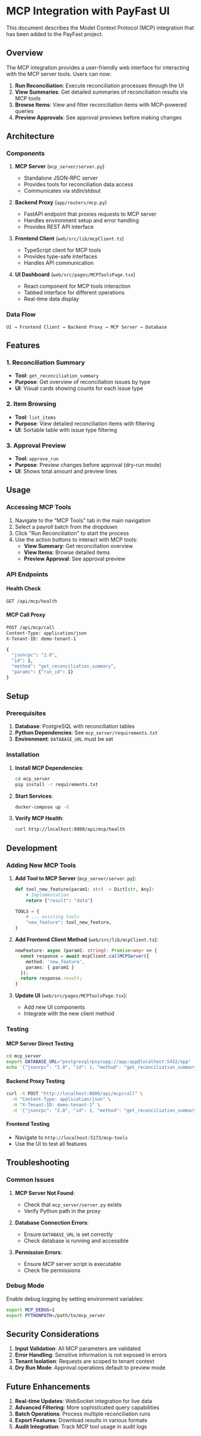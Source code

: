 # MCP Integration with PayFast UI

This document describes the Model Context Protocol (MCP) integration that has been added to the PayFast project.

## Overview

The MCP integration provides a user-friendly web interface for interacting with the MCP server tools. Users can now:

1. **Run Reconciliation**: Execute reconciliation processes through the UI
2. **View Summaries**: Get detailed summaries of reconciliation results via MCP tools
3. **Browse Items**: View and filter reconciliation items with MCP-powered queries
4. **Preview Approvals**: See approval previews before making changes

## Architecture

### Components

1. **MCP Server** (`mcp_server/server.py`)
   - Standalone JSON-RPC server
   - Provides tools for reconciliation data access
   - Communicates via stdin/stdout

2. **Backend Proxy** (`app/routers/mcp.py`)
   - FastAPI endpoint that proxies requests to MCP server
   - Handles environment setup and error handling
   - Provides REST API interface

3. **Frontend Client** (`web/src/lib/mcpClient.ts`)
   - TypeScript client for MCP tools
   - Provides type-safe interfaces
   - Handles API communication

4. **UI Dashboard** (`web/src/pages/MCPToolsPage.tsx`)
   - React component for MCP tools interaction
   - Tabbed interface for different operations
   - Real-time data display

### Data Flow

```
UI → Frontend Client → Backend Proxy → MCP Server → Database
```

## Features

### 1. Reconciliation Summary
- **Tool**: `get_reconciliation_summary`
- **Purpose**: Get overview of reconciliation issues by type
- **UI**: Visual cards showing counts for each issue type

### 2. Item Browsing
- **Tool**: `list_items`
- **Purpose**: View detailed reconciliation items with filtering
- **UI**: Sortable table with issue type filtering

### 3. Approval Preview
- **Tool**: `approve_run`
- **Purpose**: Preview changes before approval (dry-run mode)
- **UI**: Shows total amount and preview lines

## Usage

### Accessing MCP Tools

1. Navigate to the "MCP Tools" tab in the main navigation
2. Select a payroll batch from the dropdown
3. Click "Run Reconciliation" to start the process
4. Use the action buttons to interact with MCP tools:
   - **View Summary**: Get reconciliation overview
   - **View Items**: Browse detailed items
   - **Preview Approval**: See approval preview

### API Endpoints

#### Health Check
```bash
GET /api/mcp/health
```

#### MCP Call Proxy
```bash
POST /api/mcp/call
Content-Type: application/json
X-Tenant-ID: demo-tenant-1

{
  "jsonrpc": "2.0",
  "id": 1,
  "method": "get_reconciliation_summary",
  "params": {"run_id": 1}
}
```

## Setup

### Prerequisites

1. **Database**: PostgreSQL with reconciliation tables
2. **Python Dependencies**: See `mcp_server/requirements.txt`
3. **Environment**: `DATABASE_URL` must be set

### Installation

1. **Install MCP Dependencies**:
   ```bash
   cd mcp_server
   pip install -r requirements.txt
   ```

2. **Start Services**:
   ```bash
   docker-compose up -d
   ```

3. **Verify MCP Health**:
   ```bash
   curl http://localhost:8000/api/mcp/health
   ```

## Development

### Adding New MCP Tools

1. **Add Tool to MCP Server** (`mcp_server/server.py`):
   ```python
   def tool_new_feature(param1: str) -> Dict[str, Any]:
       # Implementation
       return {"result": "data"}
   
   TOOLS = {
       # ... existing tools
       "new_feature": tool_new_feature,
   }
   ```

2. **Add Frontend Client Method** (`web/src/lib/mcpClient.ts`):
   ```typescript
   newFeature: async (param1: string): Promise<any> => {
     const response = await mcpClient.callMCPServer({
       method: 'new_feature',
       params: { param1 }
     });
     return response.result;
   }
   ```

3. **Update UI** (`web/src/pages/MCPToolsPage.tsx`):
   - Add new UI components
   - Integrate with the new client method

### Testing

#### MCP Server Direct Testing
```bash
cd mcp_server
export DATABASE_URL="postgresql+psycopg://app:app@localhost:5432/app"
echo '{"jsonrpc": "2.0", "id": 1, "method": "get_reconciliation_summary", "params": {"run_id": 1}}' | python server.py
```

#### Backend Proxy Testing
```bash
curl -X POST "http://localhost:8000/api/mcp/call" \
  -H "Content-Type: application/json" \
  -H "X-Tenant-ID: demo-tenant-1" \
  -d '{"jsonrpc": "2.0", "id": 1, "method": "get_reconciliation_summary", "params": {"run_id": 1}}'
```

#### Frontend Testing
- Navigate to `http://localhost:5173/mcp-tools`
- Use the UI to test all features

## Troubleshooting

### Common Issues

1. **MCP Server Not Found**:
   - Check that `mcp_server/server.py` exists
   - Verify Python path in the proxy

2. **Database Connection Errors**:
   - Ensure `DATABASE_URL` is set correctly
   - Check database is running and accessible

3. **Permission Errors**:
   - Ensure MCP server script is executable
   - Check file permissions

### Debug Mode

Enable debug logging by setting environment variables:
```bash
export MCP_DEBUG=1
export PYTHONPATH=/path/to/mcp_server
```

## Security Considerations

1. **Input Validation**: All MCP parameters are validated
2. **Error Handling**: Sensitive information is not exposed in errors
3. **Tenant Isolation**: Requests are scoped to tenant context
4. **Dry Run Mode**: Approval operations default to preview mode

## Future Enhancements

1. **Real-time Updates**: WebSocket integration for live data
2. **Advanced Filtering**: More sophisticated query capabilities
3. **Batch Operations**: Process multiple reconciliation runs
4. **Export Features**: Download results in various formats
5. **Audit Integration**: Track MCP tool usage in audit logs

